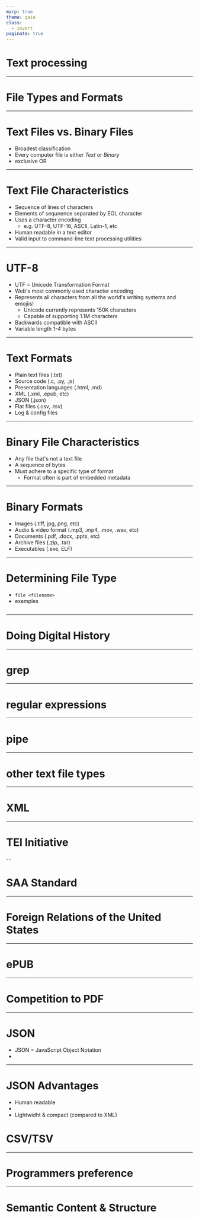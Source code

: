 ```yaml
---
marp: true
theme: gaia
class:
  - invert
paginate: true
---
```

<!-- _class: lead -->
# Text processing
---
<!-- _class: lead -->
# File Types and Formats
---
# Text Files vs. Binary Files
* Broadest classification 
* Every computer file is either _Text_ or _Binary_
* exclusive OR
---
# Text File Characteristics
* Sequence of lines of characters
* Elements of sequnence separated by EOL character
* Uses a character encoding 
   *  e.g. UTF-8, UTF-16, ASCII,   Latin-1, etc
* Human readable in a text editor 
* Valid input to command-line text processing utilities  
---
# UTF-8
* UTF = Unicode Transformation Format
* Web's most commonly used character encoding
* Represents all characters from all the world's writing systems and emojiis!
   * Unicode currently represents 150K characters
   * Capable of supporting 1.1M characters
* Backwards compatible with ASCII
* Variable length 1-4 bytes
---
# Text Formats
* Plain text files (.txt)
* Source code (.c, .py, .js)
* Presentation languages (.html, .md)
* XML  (.xml, .epub, etc)
* JSON (.json)
* Flat files (.csv, .tsv)
* Log & config files

---
# Binary File Characteristics
* Any file that's not a text file
* A sequence of bytes
* Must adhere to a specific type of format
    * Format often is part of embedded metadata
---
# Binary Formats
* Images (.tiff, jpg, png, etc)
* Audio & video format (.mp3, .mp4, .mov, .wav, etc)
* Documents (.pdf, .docx, .pptx, etc)
* Archive files (.zip, .tar)
* Executables (.exe, ELF)
---
# Determining File Type 
* `file <filename>`
* examples
```

```
---
# Doing Digital History
---
# grep
---
# regular expressions
---
# pipe
---
<!-- _class: lead -->
# other text file types
---
# XML
---
# TEI Initiative
--
# SAA Standard
---
# Foreign Relations of the United States
---
# ePUB
---
# Competition to PDF
---
# JSON
* JSON = JavaScript Object Notation
*
---
# JSON Advantages
* Human readable
* 
* Lightwidht & compact (compared to XML)



# CSV/TSV
---
# Programmers preference
---
# Semantic Content & Structure




